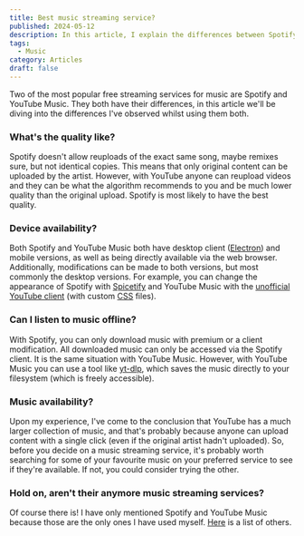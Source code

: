 ```yaml
---
title: Best music streaming service?
published: 2024-05-12
description: In this article, I explain the differences between Spotify and YouTube Music
tags:
  - Music
category: Articles
draft: false
---
```


Two of the most popular free streaming services for music are Spotify and YouTube Music. They both have their differences, in this article we'll be diving into the differences I've observed whilst using them both.

### What's the quality like?

Spotify doesn't allow reuploads of the exact same song, maybe remixes sure, but not identical copies. This means that only original content can be uploaded by the artist. However, with YouTube anyone can reupload videos and they can be what the algorithm recommends to you and be much lower quality than the original upload. Spotify is most likely to have the best quality.

### Device availability?

Both Spotify and YouTube Music both have desktop client ([Electron](<https://en.wikipedia.org/wiki/Electron_(software_framework)>)) and mobile versions, as well as being directly available via the web browser. Additionally, modifications can be made to both versions, but most commonly the desktop versions. For example, you can change the appearance of Spotify with [Spicetify](https://github.com/spicetify) and YouTube Music with the [unofficial YouTube client](https://th-ch.github.io/youtube-music/) (with custom [CSS](https://en.wikipedia.org/wiki/CSS) files).

### Can I listen to music offline?

With Spotify, you can only download music with premium or a client modification. All downloaded music can only be accessed via the Spotify client. It is the same situation with YouTube Music. However, with YouTube Music you can use a tool like [yt-dlp](https://github.com/yt-dlp/yt-dlp), which saves the music directly to your filesystem (which is freely accessible).

### Music availability?

Upon my experience, I've come to the conclusion that YouTube has a much larger collection of music, and that's probably because anyone can upload content with a single click (even if the original artist hadn't uploaded). So, before you decide on a music streaming service, it's probably worth searching for some of your favourite music on your preferred service to see if they're available. If not, you could consider trying the other.

### Hold on, aren't their anymore music streaming services?

Of course there is! I have only mentioned Spotify and YouTube Music because those are the only ones I have used myself. [Here](https://en.wikipedia.org/wiki/Comparison_of_music_streaming_services) is a list of others.
